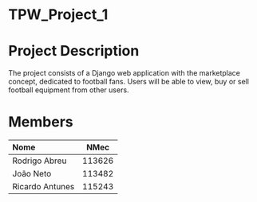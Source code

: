 # TPW_Project_1

# Project Description
The project consists of a Django web application with the marketplace concept, dedicated to football fans. Users will be able to view, buy or sell football equipment from other users.

# Members

| Nome | NMec |
|:---|:---:|
| Rodrigo Abreu | 113626 |
| João Neto | 113482 |
| Ricardo Antunes | 115243 |
